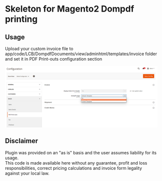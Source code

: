 # Skeleton for Magento2 Dompdf printing

## Usage

Upload your custom invoice file to app/code/LCB/DompdfDocuments/view/adminhtml/templates/invoice folder  
and set it in PDF Print-outs configuration section

![Dompdf invoice configuration](media/configuration.png?raw=true)  

## Disclaimer

Plugin was provided on an "as is" basis and the user assumes liability for its usage.  
This code is made available here without any guarantee, profit and loss responsibilities, 
correct pricing calculations and invoice form legality against your local law.
